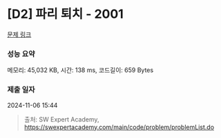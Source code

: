 # [D2] 파리 퇴치 - 2001 

[문제 링크](https://swexpertacademy.com/main/code/problem/problemDetail.do?contestProbId=AV5PzOCKAigDFAUq) 

### 성능 요약

메모리: 45,032 KB, 시간: 138 ms, 코드길이: 659 Bytes

### 제출 일자

2024-11-06 15:44



> 출처: SW Expert Academy, https://swexpertacademy.com/main/code/problem/problemList.do